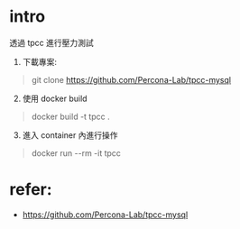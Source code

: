 # intro

透過 tpcc 進行壓力測試

1. 下載專案:
> git clone https://github.com/Percona-Lab/tpcc-mysql

2. 使用 docker build
> docker build -t tpcc .

3. 進入 container 內進行操作
> docker run --rm -it tpcc

# refer:
- https://github.com/Percona-Lab/tpcc-mysql